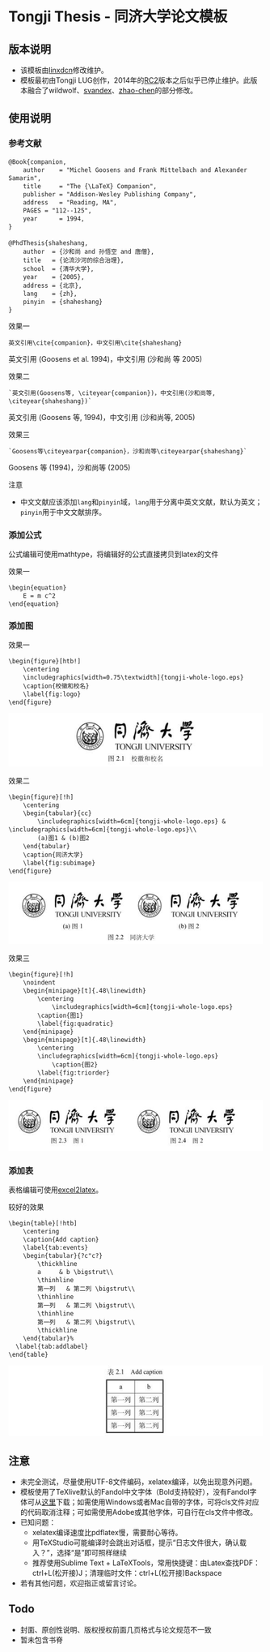 # Tongji Thesis - 同济大学论文模板
## 版本说明
- 该模板由[linxdcn](https://github.com/linxdcn/TongjiThesis)修改维护。
- 模板最初由Tongji LUG创作，2014年的[RC2](https://sourceforge.net/projects/tongjithesis/)版本之后似乎已停止维护。此版本融合了wildwolf、[svandex](https://github.com/svandex/masthesis)、[zhao-chen](https://github.com/zhao-chen/TongjiThesis)的部分修改。

## 使用说明

### 参考文献

	@Book{companion,
		author    = "Michel Goosens and Frank Mittelbach and Alexander Samarin",
		title     = "The {\LaTeX} Companion",
		publisher = "Addison-Wesley Publishing Company",
		address   = "Reading, MA",
		PAGES = "112--125",
		year      = 1994,
	}

	@PhdThesis{shaheshang,
	  	author  = {沙和尚 and 孙悟空 and 唐僧},
	  	title   = {论流沙河的综合治理},
		school  = {清华大学},
		year    = {2005},
		address = {北京},
		lang    = {zh},
		pinyin  = {shaheshang}
	}

效果一

	英文引用\cite{companion}，中文引用\cite{shaheshang}

英文引用 (Goosens et al. 1994)，中文引用 (沙和尚 等 2005)

效果二

	`英文引用(Goosens等, \citeyear{companion})，中文引用(沙和尚等, \citeyear{shaheshang})`

英文引用 (Goosens 等, 1994)，中文引用 (沙和尚等, 2005)

效果三

	`Goosens等\citeyearpar{companion}，沙和尚等\citeyearpar{shaheshang}`

Goosens 等 (1994)，沙和尚等 (2005)

注意

* 中文文献应该添加`lang`和`pinyin`域，`lang`用于分离中英文文献，默认为英文；`pinyin`用于中文文献排序。

### 添加公式

公式编辑可使用mathtype，将编辑好的公式直接拷贝到latex的文件

效果一

	\begin{equation}
		E = m c^2
	\end{equation}

### 添加图

效果一

	\begin{figure}[htb!]
		\centering
		\includegraphics[width=0.75\textwidth]{tongji-whole-logo.eps}
		\caption{校徽和校名}
		\label{fig:logo}
	\end{figure}	

![](/example/figure1.jpg)

效果二

	\begin{figure}[!h] 
		\centering 
		\begin{tabular}{cc} 
			\includegraphics[width=6cm]{tongji-whole-logo.eps} & \includegraphics[width=6cm]{tongji-whole-logo.eps}\\ 
			(a)图1 & (b)图2
		\end{tabular} 
		\caption{同济大学} 
		\label{fig:subimage} 
	\end{figure}

![](/example/figure2.jpg)

效果三

	\begin{figure}[!h] 
		\noindent 
		\begin{minipage}[t]{.48\linewidth} 
			\centering 
				\includegraphics[width=6cm]{tongji-whole-logo.eps} 
			\caption{图1} 
			\label{fig:quadratic} 
		\end{minipage} 
		\begin{minipage}[t]{.48\linewidth} 
			\centering 
			\includegraphics[width=6cm]{tongji-whole-logo.eps} 
				\caption{图2} 
			\label{fig:triorder} 
		\end{minipage} 
	\end{figure}

![](/example/figure3.jpg)

### 添加表

表格编辑可使用[excel2latex](https://ctan.org/tex-archive/support/excel2latex/)。

较好的效果

	\begin{table}[!htb]
	  	\centering
	  	\caption{Add caption}
	  	\label{tab:events}
	    \begin{tabular}{?c"c?}
		    \thickhline
		    a     & b \bigstrut\\
		    \thinhline
			第一列   & 第二列 \bigstrut\\
		    \thinhline
		    第一列   & 第二列 \bigstrut\\
		    \thinhline
		    第一列   & 第二列 \bigstrut\\
		    \thickhline
	    \end{tabular}%
	  \label{tab:addlabel}
	\end{table}

![](/example/table1.jpg)

## 注意
- 未完全测试，尽量使用UTF-8文件编码，xelatex编译，以免出现意外问题。
- 模板使用了TeXlive默认的Fandol中文字体（Bold支持较好），没有Fandol字体可从[这里](https://www.ctan.org/tex-archive/fonts/fandol)下载；如需使用Windows或者Mac自带的字体，可将cls文件对应的代码取消注释；可如需使用Adobe或其他字体，可自行在cls文件中修改。
- 已知问题：
    + xelatex编译速度比pdflatex慢，需要耐心等待。
    + 用TeXStudio可能编译时会跳出对话框，提示“日志文件很大，确认载入？”，选择“是”即可照样继续
    + 推荐使用Sublime Text + LaTeXTools，常用快捷键：由Latex查找PDF：ctrl+L(松开接)J；清理临时文件：ctrl+L(松开接)Backspace
- 若有其他问题，欢迎指正或留言讨论。

## Todo

- 封面、原创性说明、版权授权前面几页格式与论文规范不一致
- 暂未包含书脊
